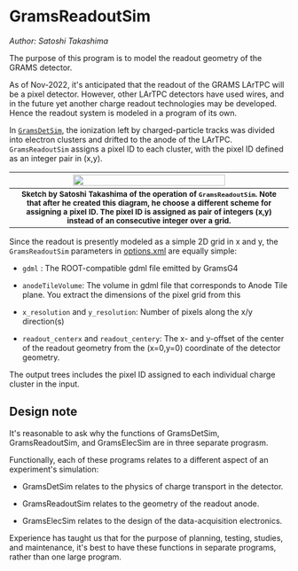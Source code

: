 # GramsReadoutSim
*Author: Satoshi Takashima*

The purpose of this program is to model the readout geometry of the GRAMS detector. 

As of Nov-2022, it's anticipated that the readout of the GRAMS LArTPC will be a pixel detector. However, other LArTPC detectors have used wires, and in the future yet another charge readout technologies may be developed. Hence the readout system is modeled in a program of its own. 

In [`GramsDetSim`](../GramsDetSim), the ionization left by charged-particle tracks was divided into electron clusters and drifted to the anode of the LArTPC. `GramsReadoutSim` assigns a pixel ID to each cluster, with the pixel ID defined as an integer pair in (x,y).

| <img src="PixelSketch.png" width="75%" /> |
| :---------------------------------------------: | 
| <small><strong>Sketch by Satoshi Takashima of the operation of `GramsReadoutSim`. Note that after he created this diagram, he choose a different scheme for assigning a pixel ID. The pixel ID is assigned as pair of integers (x,y) instead of an consecutive integer over a grid. </strong></small> |

Since the readout is presently modeled as a simple 2D grid in x and y, the `GramsReadoutSim` parameters in [options.xml](../options.xml) are equally simple:

- `gdml` : The ROOT-compatible gdml file emitted by GramsG4

- `anodeTileVolume`: The volume in gdml file that corresponds to Anode Tile plane. You extract the dimensions of the pixel grid from this

- `x_resolution` and `y_resolution`: Number of pixels along the x/y direction(s)

- `readout_centerx` and `readout_centery`: The x- and y-offset of the center of the readout geometry from the (x=0,y=0) coordinate of the detector geometry. 

The output trees includes the pixel ID assigned to each individual charge cluster in the input. 

## Design note

It's reasonable to ask why the functions of GramsDetSim,
GramsReadoutSim, and GramsElecSim are in three separate prograsm.

Functionally, each of these programs relates to a different aspect of
an experiment's simulation:

   - GramsDetSim relates to the physics of charge transport in the detector.

   - GramsReadoutSim relates to the geometry of the readout anode.

   - GramsElecSim relates to the design of the data-acquisition electronics.

Experience has taught us that for the purpose of planning, testing,
studies, and maintenance, it's best to have these functions in
separate programs, rather than one large program.
